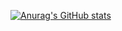 [![Anurag's GitHub stats](https://github-readme-stats.vercel.app/api?username=myungseong)](https://github.com/anuraghazra/github-readme-stats)
